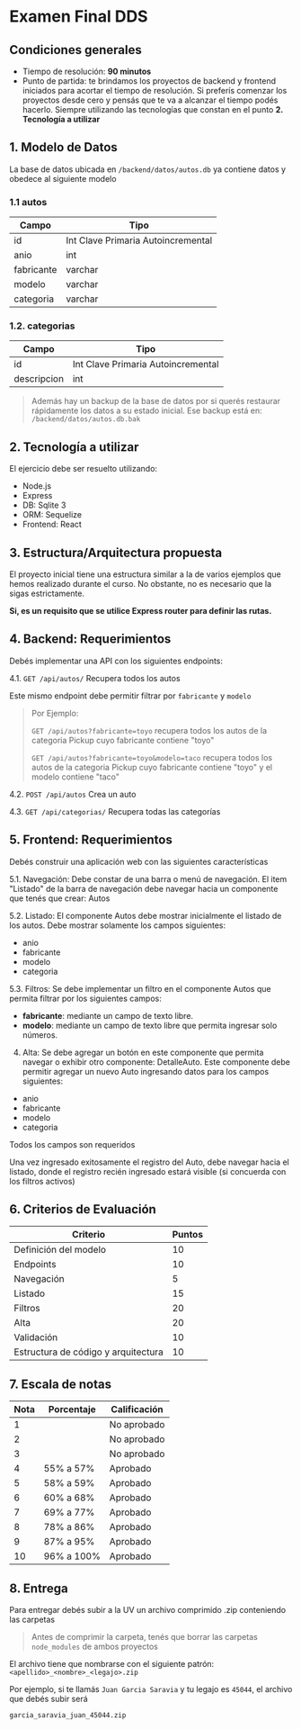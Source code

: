 # Examen Final DDS 

## Condiciones generales

- Tiempo de resolución: **90 minutos**
- Punto de partida: te brindamos los proyectos de backend y frontend iniciados para acortar el tiempo de resolución. Si preferís comenzar los proyectos desde cero y pensás que te va a alcanzar el tiempo podés hacerlo. Siempre utilizando las tecnologías que constan en el punto **2. Tecnología a utilizar** 

## 1. Modelo de Datos

La base de datos ubicada en `/backend/datos/autos.db` ya contiene datos y obedece al siguiente modelo

### **1.1 autos**

| Campo         | Tipo                                 |
|---------------|--------------------------------------|
| id            | Int Clave Primaria Autoincremental   |
| anio          | int                                  |
| fabricante    | varchar                              |
| modelo        | varchar                              |
| categoria     | varchar                              |



### **1.2. categorias**

| Campo         | Tipo                                 |
|---------------|--------------------------------------|
| id            | Int Clave Primaria Autoincremental   |
| descripcion   | int                                  |


> Además hay un backup de la base de datos por si querés restaurar rápidamente los datos a su estado inicial. Ese backup está en: `/backend/datos/autos.db.bak`

## 2. Tecnología a utilizar

El ejercicio debe ser resuelto utilizando: 
    
- Node.js
- Express
- DB: Sqlite 3
- ORM: Sequelize
- Frontend: React

## 3. Estructura/Arquitectura propuesta

El proyecto inicial tiene una estructura similar a la de varios ejemplos que hemos realizado durante el curso. No obstante, no es necesario que la sigas estrictamente.

**Si, es un requisito que se utilice Express router para definir las rutas.**

## 4. Backend: Requerimientos

Debés implementar una API con los siguientes endpoints:

4.1. `GET /api/autos/` Recupera todos los autos

Este mismo endpoint debe permitir filtrar por `fabricante` y `modelo`

> Por Ejemplo: 
>
> `GET /api/autos?fabricante=toyo` recupera todos los autos de la categoria Pickup cuyo fabricante contiene "toyo"
>
> `GET /api/autos?fabricante=toyo&modelo=taco` recupera todos los autos de la categoria Pickup cuyo fabricante contiene "toyo" y el modelo contiene "taco"

4.2. `POST /api/autos` Crea un auto

4.3. `GET /api/categorias/` Recupera todas las categorías

## 5. Frontend: Requerimientos

Debés construir una aplicación web con las siguientes características

5.1. Navegación: Debe constar de una barra o menú de navegación. El item "Listado" de la barra de navegación debe navegar hacia un componente que tenés que crear: Autos

5.2. Listado: El componente Autos debe mostrar inicialmente el listado de los autos. Debe mostrar solamente los campos siguientes:

- anio
- fabricante
- modelo 
- categoria

5.3. Filtros: Se debe implementar un filtro en el componente Autos que permita filtrar por los siguientes campos:

- **fabricante**: mediante un campo de texto libre.
- **modelo**: mediante un campo de texto libre que permita ingresar solo números.

4. Alta: Se debe agregar un botón en este componente que permita navegar o exhibir otro componente: DetalleAuto. Este componente debe permitir agregar un nuevo Auto ingresando datos para los campos siguientes:

- anio
- fabricante
- modelo 
- categoria 

Todos los campos son requeridos

Una vez ingresado exitosamente el registro del Auto, debe navegar hacia el listado, donde el registro recién ingresado estará visible (si concuerda con los filtros activos)

## 6. Criterios de Evaluación

| Criterio                                   | Puntos |
|--------------------------------------------|--------|
| Definición del modelo                      |   10   |
| Endpoints                                  |   10   |
| Navegación                                 |    5   |
| Listado                                    |   15   |
| Filtros                                    |   20   |
| Alta                                       |   20   |
| Validación                                 |   10   |
| Estructura de código y arquitectura        |   10   |

## 7. Escala de notas

| Nota | Porcentaje | Calificación     | 
|------|------------|------------------|
| 1    |            | No aprobado      |
| 2    |            | No aprobado      |
| 3    |            | No aprobado      |
| 4    | 55% a 57%  | Aprobado         |
| 5    | 58% a 59%  | Aprobado         |
| 6    | 60% a 68%  | Aprobado         |
| 7    | 69% a 77%  | Aprobado         |
| 8    | 78% a 86%  | Aprobado         |
| 9    | 87% a 95%  | Aprobado         |
| 10   | 96% a 100% | Aprobado         |


## 8. Entrega

Para entregar debés subir a la UV un archivo comprimido .zip conteniendo las carpetas 

> Antes de comprimir la carpeta, tenés que borrar las carpetas `node_modules` de ambos proyectos

El archivo tiene que nombrarse con el siguiente patrón: `<apellido>_<nombre>_<legajo>.zip`

Por ejemplo, si te llamás `Juan Garcia Saravia` y tu legajo es `45044`, el archivo que debés subir será

`garcia_saravia_juan_45044.zip`


